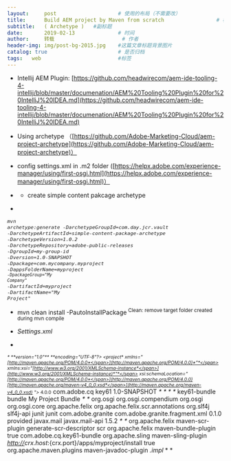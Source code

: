 ```yaml
---
layout:     post   				    # 使用的布局（不需要改）
title:      Build AEM project by Maven from scratch 				# 标题 
subtitle:   ( Archetype )   #副标题
date:       2019-02-13 				# 时间
author:     转载 						# 作者
header-img: img/post-bg-2015.jpg 	#这篇文章标题背景图片
catalog: true 						# 是否归档
tags:	web							#标签
---
```



*   Intellij AEM Plugin: [https://github.com/headwirecom/aem-ide-tooling-4-intellij/blob/master/documenation/AEM%20Tooling%20Plugin%20for%20IntelliJ%20IDEA.md](https://github.com/headwirecom/aem-ide-tooling-4-intellij/blob/master/documenation/AEM%20Tooling%20Plugin%20for%20IntelliJ%20IDEA.md)
*   Using archetype         （[https://github.com/Adobe-Marketing-Cloud/aem-project-archetype](https://github.com/Adobe-Marketing-Cloud/aem-project-archetype)）
*   config settings.xml in .m2 folder ([https://helpx.adobe.com/experience-manager/using/first-osgi.html](https://helpx.adobe.com/experience-manager/using/first-osgi.html)）
*   <div class="line number1 index0 alt2">

    *   create simple content pakcage archetype
</div>

*   

<span style="font-size: 10pt;">*<code class="shell plain">mvn archetype:generate -DarchetypeGroupId=com.day.jcr.vault </code><code class="shell plain">-DarchetypeArtifactId=simple-content-package-archetype </code><code class="shell plain">-DarchetypeVersion=1.0.2 </code><code class="shell plain">-DarchetypeRepository=adobe-public-releases </code><code class="shell plain">-DgroupId=my-group-</code><code class="shell functions">id</code><code class="shell spaces"> </code><code class="shell plain">-Dversion=1.0-SNAPSHOT</code><code class="shell spaces"> </code><code class="shell plain">-Dpackage=com.mycompany.myproject </code><code class="shell spaces"></code><code class="shell plain">-DappsFolderName=myproject<code class="shell spaces"> </code><code class="shell plain">-DpackageGroup=</code><code class="shell string">"My Company"</code></code><code class="shell spaces"> </code><code class="shell plain">-DartifactId=myproject </code><code class="shell plain">-DartifactName=</code><code class="shell string">"My Project"</code>*</span>

*   <div class="line number1 index0 alt2"><code class="shell string"></code>mvn clean install -PautoInstallPackage<sup> Clean: remove target folder created during mvn compile</sup></div>

*   <span class="s2">*Settings.xml*</span>
*   

<span style="font-size: 8pt;"><span class="s2">*<?xml*</span>* *<span class="s2">*version="1.0"*</span>* *<span class="s2">*encoding="UTF-8"?>*</span>
    <span class="s2">*<project*</span>* *<span class="s2">*xmlns="*[<span class="s4">*http://maven.apache.org/POM/4.0.0*</span>](http://maven.apache.org/POM/4.0.0)*"*</span>* *<span class="s2">*xmlns:xsi="*[<span class="s4">*http://www.w3.org/2001/XMLSchema-instance*</span>](http://www.w3.org/2001/XMLSchema-instance)*"*</span>
    <span class="s2">*    xsi:schemaLocation="*[<span class="s4">*http://maven.apache.org/POM/4.0.0*</span>](http://maven.apache.org/POM/4.0.0)* *[<span class="s4">*http://maven.apache.org/maven-v4_0_0.xsd*</span>](http://maven.apache.org/maven-v4_0_0.xsd)* ">*</span>
    <span class="s2">*    <modelVersion>4.0.0</modelVersion>*</span>
    <span class="s2">*    <!-- ====================================================================== -->*</span>
    <span class="s2">*    <!-- P A R E N T P R O J E C T D E S C R I P T I O N -->*</span>
    <span class="s2">*    <!-- ====================================================================== -->*</span>
    <span class="s2">*    <parent>*</span>
    <span class="s2">*        <groupId>com.adobe.cq</groupId>*</span>
    <span class="s2">*        <artifactId>key61</artifactId>*</span>
    <span class="s2">*        <version>1.0-SNAPSHOT</version>*</span>
    <span class="s2">*    </parent>*</span><span class="s3">
        * *
    </span><span class="s2">*    <!-- ====================================================================== -->*</span>
    <span class="s2">*    <!-- P R O J E C T D E S C R I P T I O N -->*</span>
    <span class="s2">*    <!-- ====================================================================== -->*</span><span class="s3">
        * *
    </span><span class="s2">*    <artifactId>key61-bundle</artifactId>*</span>
    <span class="s2">*    <packaging>bundle</packaging>*</span>
    <span class="s2">*    <name>My Project Bundle</name>*</span><span class="s3">
        * *
    </span><span class="s2">*    <dependencies>*</span>
    <span class="s2">*        <dependency>*</span>
    <span class="s2">*            <groupId>org.osgi</groupId>*</span>
    <span class="s2">*            <artifactId>org.osgi.compendium</artifactId>*</span>
    <span class="s2">*        </dependency>*</span>
    <span class="s2">*        <dependency>*</span>
    <span class="s2">*            <groupId>org.osgi</groupId>*</span>
    <span class="s2">*            <artifactId>org.osgi.core</artifactId>*</span>
    <span class="s2">*        </dependency>*</span>
    <span class="s2">*                 *</span>
    <span class="s2">*        <dependency>*</span>
    <span class="s2">*            <groupId>org.apache.felix</groupId>*</span>
    <span class="s2">*            <artifactId>org.apache.felix.scr.annotations</artifactId>*</span>
    <span class="s2">*        </dependency>*</span>
    <span class="s2">*        <dependency>*</span>
    <span class="s2">*            <groupId>org.slf4j</groupId>*</span>
    <span class="s2">*            <artifactId>slf4j-api</artifactId>*</span>
    <span class="s2">*        </dependency>*</span>
    <span class="s2">*        <dependency>*</span>
    <span class="s2">*            <groupId>junit</groupId>*</span>
    <span class="s2">*            <artifactId>junit</artifactId>*</span>
    <span class="s2">*        </dependency>*</span>
    <span class="s2">*             *</span>
    <span class="s2">*            <dependency> *</span>
    <span class="s2">*            <groupId>com.adobe.granite</groupId> *</span>
    <span class="s2">*            <artifactId>com.adobe.granite.fragment.xml</artifactId>*</span>
    <span class="s2">*            <version>0.1.0</version> *</span>
    <span class="s2">*            <scope>provided</scope> *</span>
    <span class="s2">*        </dependency>*</span>
    <span class="s2">*         *</span>
    <span class="s2">*        <dependency>*</span>
    <span class="s2">*    <groupId>javax.mail</groupId>*</span>
    <span class="s2">*    <artifactId>javax.mail-api</artifactId>*</span>
    <span class="s2">*    <version>1.5.2</version>*</span>
    <span class="s2">*</dependency>*</span>
    <span class="s2">*         *</span>
    <span class="s2">*        *</span>
    <span class="s2">*    </dependencies>*</span><span class="s3">
        * *
    </span><span class="s2">*    <!-- ====================================================================== -->*</span>
    <span class="s2">*    <!-- B U I L D D E F I N I T I O N -->*</span>
    <span class="s2">*    <!-- ====================================================================== -->*</span>
    <span class="s2">*    <build>*</span>
    <span class="s2">*        <plugins>*</span>
    <span class="s2">*            <plugin>*</span>
    <span class="s2">*                <groupId>org.apache.felix</groupId>*</span>
    <span class="s2">*                <artifactId>maven-scr-plugin</artifactId>*</span>
    <span class="s2">*                <executions>*</span>
    <span class="s2">*                    <execution>*</span>
    <span class="s2">*                        <id>generate-scr-descriptor</id>*</span>
    <span class="s2">*                        <goals>*</span>
    <span class="s2">*                            <goal>scr</goal>*</span>
    <span class="s2">*                        </goals>*</span>
    <span class="s2">*                    </execution>*</span>
    <span class="s2">*                </executions>*</span>
    <span class="s2">*            </plugin>*</span>
    <span class="s2">*            <plugin>*</span>
    <span class="s2">*                <groupId>org.apache.felix</groupId>*</span>
    <span class="s2">*                <artifactId>maven-bundle-plugin</artifactId>*</span>
    <span class="s2">*                <extensions>true</extensions>*</span>
    <span class="s2">*                <configuration>*</span>
    <span class="s2">*                    <instructions>*</span>
    <span class="s2">*                        <Bundle-SymbolicName>com.adobe.cq.key61-bundle</Bundle-SymbolicName>*</span>
    <span class="s2">*                    </instructions>*</span>
    <span class="s2">*                </configuration>*</span>
    <span class="s2">*            </plugin>*</span>
    <span class="s2">*            <plugin>*</span>
    <span class="s2">*                <groupId>org.apache.sling</groupId>*</span>
    <span class="s2">*                <artifactId>maven-sling-plugin</artifactId>*</span>
    <span class="s2">*                <configuration>*</span>
    <span class="s2">*                    <slingUrl>*[<span class="s4">*http://*</span>](http:)*${crx.host}:${crx.port}/apps/myproject/install</slingUrl>*</span>
    <span class="s2">*                    <usePut>true</usePut>*</span>
    <span class="s2">*                </configuration>*</span>
    <span class="s2">*            </plugin>*</span>
    <span class="s2">*            <plugin>*</span>
    <span class="s2">*                <groupId>org.apache.maven.plugins</groupId>*</span>
    <span class="s2">*                <artifactId>maven-javadoc-plugin</artifactId>*</span>
    <span class="s2">*                 <configuration>*</span>
    <span class="s2">*                    <excludePackageNames>*</span>
    <span class="s2">*                        *.impl*</span>
    <span class="s2">*                    </excludePackageNames>*</span>
    <span class="s2">*                 </configuration>*</span>
    <span class="s2">*            </plugin>*</span>
    <span class="s2">*        </plugins>*</span>
    <span class="s2">*    </build>*</span>
    <span class="s2">*</project>*</span></span>
